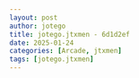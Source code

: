 ```yaml
---
layout: post
author: jotego
title: jotego.jtxmen - 6d1d2ef
date: 2025-01-24
categories: [Arcade, jtxmen]
tags: [jotego.jtxmen]
---
```


